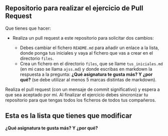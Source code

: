 ## Repositorio para realizar el ejercicio de  Pull Request

Que tienes que hacer:

-   Realiza un pull request a este repositorio para solicitar dos cambios:
    
    -   Debes cambiar el fichero  `README.md`  para añadir un enlace a la lista, donde ponga tus iniciales y vaya al fichero que vas a crear en el directorio  `files`.
    -   Crea un fichero en el directorio  `files`, que se llame  `tus_iniciales.md`  (en mi caso se llama  `ajss.md`) y donde escribas en markdown la respuesta a la pregunta:  **¿Qué asignatura te gusta más? Y ¿por qué?**  (se debe utilizar al menos 5 marcas distintas de markdown).

Realiza el pull request (con un mensaje de commit significativo) y espera a que sea aceptado por mí. Al finalizar el ejercicio debes sincronizar tu repositorio para que tengas todos los ficheros de todos tus compañeros.

## Esta es la lista que tienes que modificar

**¿Qué asignatura te gusta más? Y ¿por qué?**
